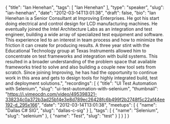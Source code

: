 {
  "title": "Ian Henehan",
  "tags": [
    "Ian Henehan"
  ],
  "type": "speaker",
  "slug": "ian-henehan",
  "date": "2012-03-14T13:01:38",
  "draft": false,
  "bio": "Ian Henehan is a Senior Consultant at Improving Enterprises. He got his start doing electrical and control design for LCD manufacturing machines. He eventually joined the Intel Architecture Labs as an integration and test engineer, building a wide array of specialized test equipment and software. This experience led to an interest in team process and how to minimize the friction it can create for producing results. A three year stint with the Educational Technology group at Texas Instruments allowed him to concentrate on test frameworks and integration with build systems. This resulted in a broader understanding of the problem space that available frameworks tried to solve and also building a couple new tool sets from scratch. Since joining Improving, he has had the opportunity to continue work in this area and gets to design  tools for highly integrated build, test and deployment solutions.",
  "recordings": [
    {
      "title": "UI Test Automation with Selenium",
      "slug": "ui-test-automation-with-selenium",
      "thumbnail": "https://i.vimeocdn.com/video/495398321-338234c0a372b3ad25b14e3e8d789ec26428fc6b499f2b2748f5c22af44ee192-d_295x166",
      "date": "2012-03-14T13:01:38",
      "meetups": [
        {
          "name": "Dallas C# SIG",
          "slug": "dallas-c-sig"
        }
      ],
      "tags": [
        {
          "name": "Selenium",
          "slug": "selenium"
        },
        {
          "name": "Test",
          "slug": "test"
        }
      ]
    }
  ]
}